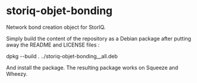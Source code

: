 storiq-objet-bonding
====================

Network bond creation object for StorIQ.


Simply build the content of the repository as a Debian package after putting away the README and LICENSE files :

dpkg --build .  ../storiq-objet-bonding_<version>_all.deb

And install the package. The resulting package works on Squeeze and Wheezy.
